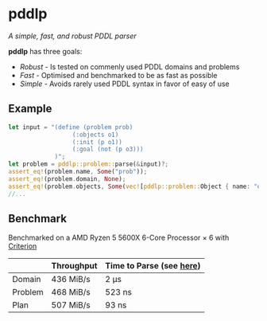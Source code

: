 # pddlp

_A simple, fast, and robust PDDL parser_

**pddlp** has three goals:

+ *Robust* - Is tested on commenly used PDDL domains and problems
+ *Fast* - Optimised and benchmarked to be as fast as possible
+ *Simple* - Avoids rarely used PDDL syntax in favor of easy of use

## Example
```rust
let input = "(define (problem prob)
                  (:objects o1)
                  (:init (p o1))
                  (:goal (not (p o3)))
             )";
let problem = pddlp::problem::parse(&input)?;
assert_eq!(problem.name, Some("prob"));
assert_eq!(problem.domain, None);
assert_eq!(problem.objects, Some(vec![pddlp::problem::Object { name: "o1", type_name: None }]));
//...
```

## Benchmark
Benchmarked on a AMD Ryzen 5 5600X 6-Core Processor × 6 with [Criterion](https://github.com/bheisler/criterion.rs)

|               | Throughput | Time to Parse (see [here](https://github.com/jamadaha/pddlp/tree/master/benches/benchmarks)) |
|---------------|------------|--------|
| Domain        | 436 MiB/s  |   2 µs |
| Problem       | 468 MiB/s  | 523 ns |
| Plan          | 507 MiB/s  |  93 ns |
